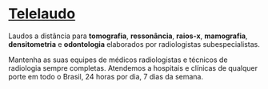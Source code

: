 # [Telelaudo](https://www.telelaudo.com.br/)

Laudos a distância para __tomografia__, __ressonância__, __raios-x__, __mamografia__, __densitometria__ e __odontologia__ elaborados por radiologistas subespecialistas.

Mantenha as suas equipes de médicos radiologistas e técnicos de radiologia sempre completas.
Atendemos a hospitais e clínicas de qualquer porte em todo o Brasil, 24 horas por dia, 7 dias da semana.
